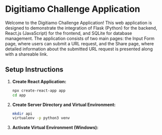 # Digitiamo Challenge Application
Welcome to the Digitiamo Challenge Application! This web application is designed to demonstrate the integration of Flask (Python) for the backend, React.js (JavaScript) for the frontend, and SQLite for database management. The application consists of two main pages: the Input Form page, where users can submit a URL request, and the Share page, where detailed information about the submitted URL request is presented along with a shareable link.
## Setup Instructions
1. **Create React Application:**
   ```bash
   npx create-react-app app
   cd app
2. **Create Server Directory and Virtual Environment:**
   ```bash
   mkdir api
   virtualenv -p python3 venv
3. **Activate Virtual Environment (Windows):**
